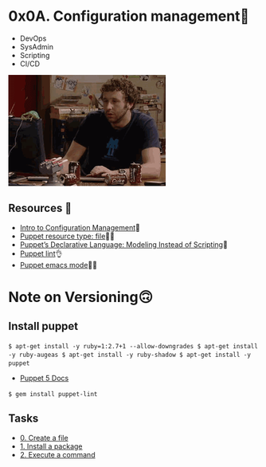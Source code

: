 # 0x0A. Configuration management🫡
- DevOps
- SysAdmin
- Scripting
- CI/CD

<img src="img.gif" alt="">

## Resources 📑

- [Intro to Configuration Management](https://www.digitalocean.com/community/tutorials/an-introduction-to-configuration-management)🫡
- [Puppet resource type: file](https://www.puppet.com/docs/puppet/5.5/types/file.html)🧑‍💻
- [Puppet’s Declarative Language: Modeling Instead of Scripting](https://www.puppet.com/blog)👏
- [Puppet lint](http://puppet-lint.com/)👌
- [Puppet emacs mode](https://github.com/voxpupuli/puppet-mode)🤷‍♀️

# Note on Versioning🙃
## Install puppet

`$ apt-get install -y ruby=1:2.7+1 --allow-downgrades
$ apt-get install -y ruby-augeas
$ apt-get install -y ruby-shadow
$ apt-get install -y puppet`

- [Puppet 5 Docs](https://www.puppet.com/docs/puppet/5.5/puppet_index.html)

`$ gem install puppet-lint`

## Tasks
- [0. Create a file](https://intranet.alxswe.com/projects/292)
- [1. Install a package](https://intranet.alxswe.com/projects/292)
- [2. Execute a command](https://intranet.alxswe.com/projects/292)
